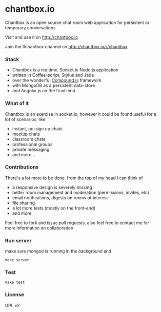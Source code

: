 # chantbox.io

Chantbox is an open source chat room web application for persistent or temporary conversations

Visit and use it on http://chantbox.io

Join the #chantbox channel on http://chantbox.io/r/chantbox

### Stack

* Chantbox is a realtime, Socket.io Node.js application
* written in Coffee-script, Stylus and Jade
* over the wonderful [Compound.js](http://compoundjs.com) framework
* with MongoDB as a persistent data-store
* and Angular.js on the front-end

### What of it

Chantbox is an exercise in socket.io, however it could be found useful for a lot of scenarios, like

* instant, no-sign up chats
* meetup chats
* classroom chats
* professional groups
* private messaging
* and more...

### Contributions

There's a lot more to be done, from the top of my head I can think of

* a responsive design is severely missing
* better room management and moderation (permissions, invites, etc)
* email notifications, digests on rooms of interest
* file sharing 
* a lot more tests (mostly on the front-end)
* and more

Feel free to fork and issue pull requests,
also feel free to contact me for more information on collaboration

### Run server

make sure mongod is running in the background and 
```
make server
```

### Test

```
make test
```

### License

GPL v2